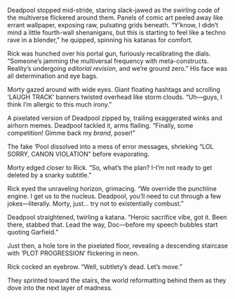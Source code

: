 Deadpool stopped mid-stride, staring slack-jawed as the swirling code of the multiverse flickered around them. Panels of comic art peeled away like errant wallpaper, exposing raw, pulsating grids beneath. “Y’know, I didn’t mind a little fourth-wall shenanigans, but this is starting to feel like a techno rave in a blender,” he quipped, spinning his katanas for comfort.

Rick was hunched over his portal gun, furiously recalibrating the dials. “Someone’s jamming the multiversal frequency with meta-constructs. Reality’s undergoing *editorial revision*, and we’re ground zero.” His face was all determination and eye bags.

Morty gazed around with wide eyes. Giant floating hashtags and scrolling ‘LAUGH TRACK’ banners twisted overhead like storm clouds. “Uh—guys, I think I’m allergic to this much irony.”

A pixelated version of Deadpool zipped by, trailing exaggerated winks and airhorn memes. Deadpool tackled it, arms flailing. “Finally, some competition! Gimme back my *brand*, poser!”

The fake ‘Pool dissolved into a mess of error messages, shrieking “LOL SORRY, CANON VIOLATION” before evaporating.

Morty edged closer to Rick. “So, what’s the plan? I-I’m not ready to get deleted by a snarky subtitle.”

Rick eyed the unraveling horizon, grimacing. “We override the punchline engine. I get us to the nucleus. Deadpool, you’ll need to cut through a few jokes—literally. Morty, just… try not to existentially combust.”

Deadpool straightened, twirling a katana. “Heroic sacrifice vibe, got it. Been there, stabbed that. Lead the way, Doc—before my speech bubbles start quoting Garfield.”

Just then, a hole tore in the pixelated floor, revealing a descending staircase with ‘PLOT PROGRESSION’ flickering in neon.

Rick cocked an eyebrow. “Well, subtlety’s dead. Let’s move.”

They sprinted toward the stairs, the world reformatting behind them as they dove into the next layer of madness.